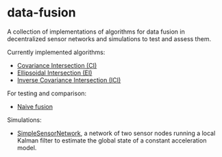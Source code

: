 # data-fusion

A collection of implementations of algorithms for data fusion in decentralized sensor networks and simulations to test 
and assess them.

Currently implemented algorithms:

- [Covariance Intersection (CI)](algorithms/covariance_intersection.py)
- [Ellipsoidal Intersection (EI)](algorithms/ellipsoidal_intersection.py)
- [Inverse Covariance Intersection (ICI)](algorithms/inverse_covariance_intersection.py)

For testing and comparison:
- [Naive fusion](algorithms/naive.py)

Simulations:
- [SimpleSensorNetwork](simulation/simple_sensor_network.py), a network of two sensor nodes running a local Kalman filter
to estimate the global state of a constant acceleration model.